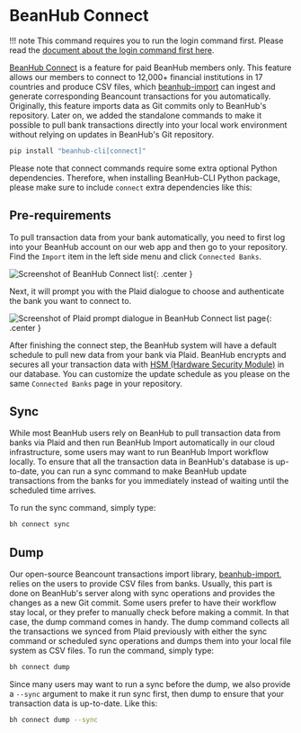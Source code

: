 # BeanHub Connect

!!! note
    This command requires you to run the login command first.
    Please read the [document about the login command first here](./login.md).

[BeanHub Connect](https://beanhub.io/blog/2024/06/24/introduction-of-beanhub-connect/) is a feature for paid BeanHub members only.
This feature allows our members to connect to 12,000+ financial institutions in 17 countries and produce CSV files, which [beanhub-import](https://github.com/LaunchPlatform/beanhub-import) can ingest and generate corresponding Beancount transactions for you automatically.
Originally, this feature imports data as Git commits only to BeanHub's repository.
Later on, we added the standalone commands to make it possible to pull bank transactions directly into your local work environment without relying on updates in BeanHub's Git repository.

```bash
pip install "beanhub-cli[connect]"
```

Please note that connect commands require some extra optional Python dependencies.
Therefore, when installing BeanHub-CLI Python package, please make sure to include `connect` extra dependencies like this:

## Pre-requirements

To pull transaction data from your bank automatically, you need to first log into your BeanHub account on our web app and then go to your repository.
Find the `Import` item in the left side menu and click `Connected Banks`.

![Screenshot of BeanHub Connect list](/img/beanhub-connect-list.png){: .center }

Next, it will prompt you with the Plaid dialogue to choose and authenticate the bank you want to connect to.

![Screenshot of Plaid prompt dialogue in BeanHub Connect list page](/img/beanhub-connect-pop-up.png){: .center }

After finishing the connect step, the BeanHub system will have a default schedule to pull new data from your bank via Plaid.
BeanHub encrypts and secures all your transaction data with [HSM (Hardware Security Module)](https://en.wikipedia.org/wiki/Hardware_security_module) in our database.
You can customize the update schedule as you please on the same `Connected Banks` page in your repository.

## Sync

While most BeanHub users rely on BeanHub to pull transaction data from banks via Plaid and then run BeanHub Import automatically in our cloud infrastructure, some users may want to run BeanHub Import workflow locally.
To ensure that all the transaction data in BeanHub's database is up-to-date, you can run a sync command to make BeanHub update transactions from the banks for you immediately instead of waiting until the scheduled time arrives.

To run the sync command, simply type:

```bash
bh connect sync
```

## Dump

Our open-source Beancount transactions import library, [beanhub-import](https://github.com/LaunchPlatform/beanhub-import), relies on the users to provide CSV files from banks.
Usually, this part is done on BeanHub's server along with sync operations and provides the changes as a new Git commit.
Some users prefer to have their workflow stay local, or they prefer to manually check before making a commit.
In that case, the dump command comes in handy.
The dump command collects all the transactions we synced from Plaid previously with either the sync command or scheduled sync operations and dumps them into your local file system as CSV files.
To run the command, simply type:

```bash
bh connect dump
```

Since many users may want to run a sync before the dump, we also provide a `--sync` argument to make it run sync first, then dump to ensure that your transaction data is up-to-date.
Like this:

```bash
bh connect dump --sync
```
